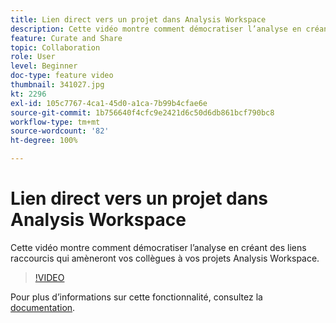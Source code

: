 ```yaml
---
title: Lien direct vers un projet dans Analysis Workspace
description: Cette vidéo montre comment démocratiser l’analyse en créant des liens raccourcis qui amèneront vos collègues à vos projets Analysis Workspace.
feature: Curate and Share
topic: Collaboration
role: User
level: Beginner
doc-type: feature video
thumbnail: 341027.jpg
kt: 2296
exl-id: 105c7767-4ca1-45d0-a1ca-7b99b4cfae6e
source-git-commit: 1b756640f4cfc9e2421d6c50d6db861bcf790bc8
workflow-type: tm+mt
source-wordcount: '82'
ht-degree: 100%

---
```


# Lien direct vers un projet dans Analysis Workspace

Cette vidéo montre comment démocratiser l’analyse en créant des liens raccourcis qui amèneront vos collègues à vos projets Analysis Workspace.

>[!VIDEO](https://video.tv.adobe.com/v/341027/?quality=12&learn=on)

Pour plus dʼinformations sur cette fonctionnalité, consultez la [documentation](https://experienceleague.adobe.com/docs/analytics/analyze/analysis-workspace/curate-share/shareable-links.html?lang=fr).
